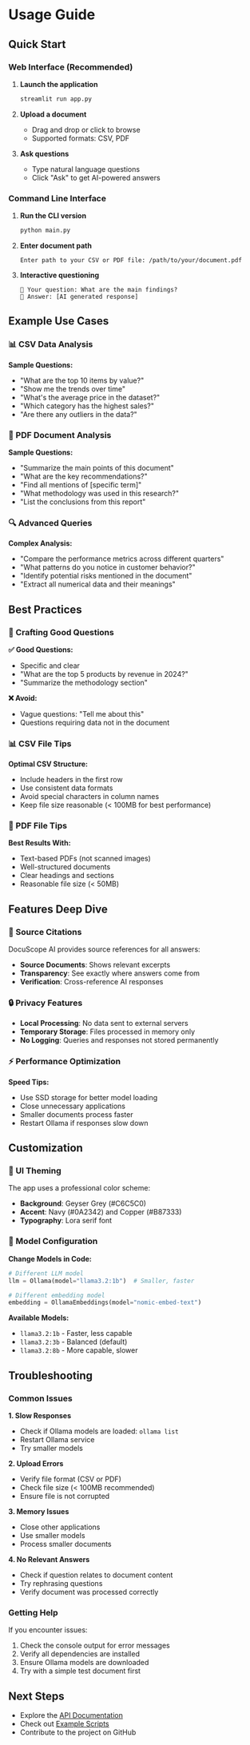 # Usage Guide

## Quick Start

### Web Interface (Recommended)

1. **Launch the application**
   ```bash
   streamlit run app.py
   ```

2. **Upload a document**
   - Drag and drop or click to browse
   - Supported formats: CSV, PDF

3. **Ask questions**
   - Type natural language questions
   - Click "Ask" to get AI-powered answers

### Command Line Interface

1. **Run the CLI version**
   ```bash
   python main.py
   ```

2. **Enter document path**
   ```
   Enter path to your CSV or PDF file: /path/to/your/document.pdf
   ```

3. **Interactive questioning**
   ```
   💬 Your question: What are the main findings?
   📌 Answer: [AI generated response]
   ```

## Example Use Cases

### 📊 CSV Data Analysis

**Sample Questions:**
- "What are the top 10 items by value?"
- "Show me the trends over time"
- "What's the average price in the dataset?"
- "Which category has the highest sales?"
- "Are there any outliers in the data?"

### 📄 PDF Document Analysis

**Sample Questions:**
- "Summarize the main points of this document"
- "What are the key recommendations?"
- "Find all mentions of [specific term]"
- "What methodology was used in this research?"
- "List the conclusions from this report"

### 🔍 Advanced Queries

**Complex Analysis:**
- "Compare the performance metrics across different quarters"
- "What patterns do you notice in customer behavior?"
- "Identify potential risks mentioned in the document"
- "Extract all numerical data and their meanings"

## Best Practices

### 📝 Crafting Good Questions

**✅ Good Questions:**
- Specific and clear
- "What are the top 5 products by revenue in 2024?"
- "Summarize the methodology section"

**❌ Avoid:**
- Vague questions: "Tell me about this"
- Questions requiring data not in the document

### 📊 CSV File Tips

**Optimal CSV Structure:**
- Include headers in the first row
- Use consistent data formats
- Avoid special characters in column names
- Keep file size reasonable (< 100MB for best performance)

### 📄 PDF File Tips

**Best Results With:**
- Text-based PDFs (not scanned images)
- Well-structured documents
- Clear headings and sections
- Reasonable file size (< 50MB)

## Features Deep Dive

### 🎯 Source Citations

DocuScope AI provides source references for all answers:
- **Source Documents**: Shows relevant excerpts
- **Transparency**: See exactly where answers come from
- **Verification**: Cross-reference AI responses

### 🔒 Privacy Features

- **Local Processing**: No data sent to external servers
- **Temporary Storage**: Files processed in memory only
- **No Logging**: Queries and responses not stored permanently

### ⚡ Performance Optimization

**Speed Tips:**
- Use SSD storage for better model loading
- Close unnecessary applications
- Smaller documents process faster
- Restart Ollama if responses slow down

## Customization

### 🎨 UI Theming

The app uses a professional color scheme:
- **Background**: Geyser Grey (#C6C5C0)
- **Accent**: Navy (#0A2342) and Copper (#B87333)
- **Typography**: Lora serif font

### 🤖 Model Configuration

**Change Models in Code:**

```python
# Different LLM model
llm = Ollama(model="llama3.2:1b")  # Smaller, faster

# Different embedding model
embedding = OllamaEmbeddings(model="nomic-embed-text")
```

**Available Models:**
- `llama3.2:1b` - Faster, less capable
- `llama3.2:3b` - Balanced (default)
- `llama3.2:8b` - More capable, slower

## Troubleshooting

### Common Issues

**1. Slow Responses**
- Check if Ollama models are loaded: `ollama list`
- Restart Ollama service
- Try smaller models

**2. Upload Errors**
- Verify file format (CSV or PDF)
- Check file size (< 100MB recommended)
- Ensure file is not corrupted

**3. Memory Issues**
- Close other applications
- Use smaller models
- Process smaller documents

**4. No Relevant Answers**
- Check if question relates to document content
- Try rephrasing questions
- Verify document was processed correctly

### Getting Help

If you encounter issues:
1. Check the console output for error messages
2. Verify all dependencies are installed
3. Ensure Ollama models are downloaded
4. Try with a simple test document first

## Next Steps

- Explore the [API Documentation](docs/API.md)
- Check out [Example Scripts](examples/)
- Contribute to the project on GitHub

